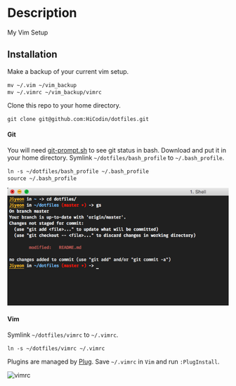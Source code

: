 # Description

My Vim Setup

## Installation

Make a backup of your current vim setup.

```    
mv ~/.vim ~/vim_backup
mv ~/.vimrc ~/vim_backup/vimrc
```

Clone this repo to your home directory.

```
git clone git@github.com:HiCodin/dotfiles.git
```

#### Git

You will need [git-prompt.sh](https://raw.githubusercontent.com/git/git/master/contrib/completion/git-prompt.sh) to see git status in bash.
Download and put it in your home directory. Symlink `~/dotfiles/bash_profile` to `~/.bash_profile`.

```
ln -s ~/dotfiles/bash_profile ~/.bash_profile
source ~/.bash_profile
```
![simple-bash-prompt](https://raw.githubusercontent.com/HiCodin/dotfiles/master/simple-bash-prompt.png)

#### Vim
Symlink `~/dotfiles/vimrc` to `~/.vimrc`.
```
ln -s ~/dotfiles/vimrc ~/.vimrc
```
Plugins are managed by [Plug](https://github.com/junegunn/vim-plug).
Save `~/.vimrc` in `Vim` and run `:PlugInstall`.

![vimrc](https://cloud.githubusercontent.com/assets/13816418/10545823/a6b80518-7450-11e5-9659-8c44d085ff4c.png)

